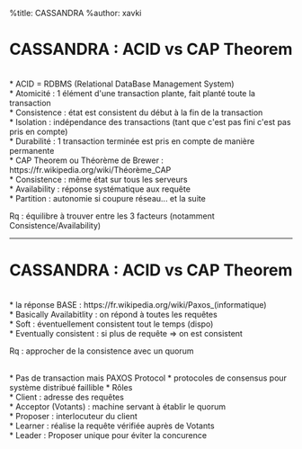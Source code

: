 %title: CASSANDRA
%author: xavki


# CASSANDRA : ACID vs CAP Theorem


<br>
* ACID = RDBMS (Relational DataBase Management System)
<br>
		* Atomicité : 1 élément d'une transaction plante, fait planté toute la transaction
<br>
		* Consistence : état est consistent du début à la fin de la transaction
<br>
		* Isolation : indépendance des transactions (tant que c'est pas fini c'est pas pris en compte)
<br>
		* Durabilité : 1 transaction terminée est pris en compte de manière permanente

<br>
* CAP Theorem ou Théorème de Brewer : https://fr.wikipedia.org/wiki/Théorème_CAP
<br>
		* Consistence : même état sur tous les serveurs
<br>
		* Availability : réponse systématique aux requête
<br>
		* Partition : autonomie si coupure réseau... et la suite
<br>

Rq : équilibre à trouver entre les 3 facteurs (notamment Consistence/Availability)

-------------------------------------------------------------------------------------------------------------


# CASSANDRA : ACID vs CAP Theorem


<br>
* la réponse BASE : https://fr.wikipedia.org/wiki/Paxos_(informatique)
<br>
		* Basically Availabitlity : on répond à toutes les requêtes
<br>
		* Soft : éventuellement consistent tout le temps (dispo)
<br>
		* Eventually consistent : si plus de requête => on est consistent

Rq : approcher de la consistence avec un quorum

<br>
* Pas de transaction mais PAXOS Protocol
		* protocoles de consensus pour système distribué faillible
		* Rôles
<br>
				* Client : adresse des requêtes
<br>
				* Acceptor (Votants) : machine servant à établir le quorum
<br>
				* Proposer : interlocuteur du client
<br>
				* Learner : réalise la requête vérifiée auprès de Votants
<br>
				* Leader : Proposer unique pour éviter la concurence 


